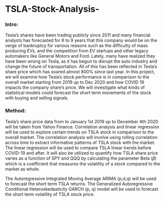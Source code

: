 # TSLA-Stock-Analysis-
### Intro:
Tesla’s shares have been trading publicly since 2011 and many financial
analysts has forecasted for 6 to 9 years that this company would be on the verge of bankruptcy
for various reasons such as the difficulty of mass producing EVs, and the competition from EV
startups and other legacy automakers like General Motors and Ford. Lately,
many have realized they have been wrong on Tesla, as it has begun to disrupt the auto industry
and change the future of transportation. All of this has been reflected in Tesla’s share price
which has soared almost 800% since last year. In this project, we will examine how Tesla’s stock
performance is in comparison to the overall market starting from 2019 up to Dec 2020 and how COVID 19
impacts the company share’s price. We will investigate what kinds of statistical models could
forecast the short term movements of the stock with buying and selling signals.

### Method:
Tesla’s share price data from to January 1st 2019 up to December 4th 2020 will be taken from Yahoo Finance. Correlation analysis and linear regression will be used to explore certain trends on TSLA stock in comparison to the overall market. The correlation analysis will involve using rolling correlation across time to extract informative patterns of TSLA stock with the market. The linear regression will be used to compare TSLA linear trends before COVID-19 and after. It will also be utilized to quantify how TSLA share price varies as a function of SPY and QQQ by calculating the parameter Beta (𝛽) which is a coefficient that measures the volatility of a stock compared to the market as whole.

The Autoregressive Integrated Moving Average ARIMA (p,d,q) will be used to forecast the short term TSLA returns. The Generalized Autoregressive Conditional Heteroskedasticity GARCH (p, q) model will be used to forecast the short term volatility of TSLA stock price. 

